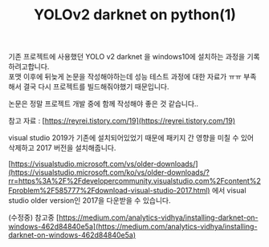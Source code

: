 ﻿---
title: "YOLOv2 darknet on python(1)"
categories: 
  - MachineLearning
last_modified_at: 2020-02-02T18:00:00+09:00
toc: true
---

기존 프로젝트에 사용했던 YOLO v2 darknet 을 windows10에 설치하는 과정을 기록하려고합니다.<br/>
포맷 이후에 뒤늦게 논문을 작성해야하는데 성능 테스트 과정에 대한 자료가 ㅠㅠ 부족해서 결국 다시 프로젝트를 빌드해줘야했기 때문입니다.<br/>

논문은 정말 프로젝트 개발 중에 함께 작성해야 좋은 것 같습니다..<br/>

참고 자료 : [https://reyrei.tistory.com/19](https://reyrei.tistory.com/19)

visual studio 2019가 기존에 설치되어있었기 때문에 패키지 간 영향을 미칠 수 있어 삭제하고 2017 버전을 설치해줍니다.<br/>

[https://visualstudio.microsoft.com/vs/older-downloads/](https://visualstudio.microsoft.com/ko/vs/older-downloads/?rr=https%3A%2F%2Fdevelopercommunity.visualstudio.com%2Fcontent%2Fproblem%2F585777%2Fdownload-visual-studio-2017.html) 에서 visual studio older version인 2017을 다운받을 수 있습니다.<br/>



(수정중)
참고중 [https://medium.com/analytics-vidhya/installing-darknet-on-windows-462d84840e5a](https://medium.com/analytics-vidhya/installing-darknet-on-windows-462d84840e5a)



